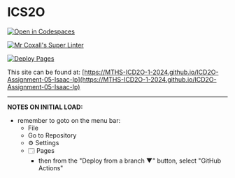 # ICS2O

[![Open in Codespaces](https://classroom.github.com/assets/launch-codespace-2972f46106e565e64193e422d61a12cf1da4916b45550586e14ef0a7c637dd04.svg)](https://classroom.github.com/open-in-codespaces?assignment_repo_id=19562028)

[![Mr Coxall's Super Linter](https://github.com/MTHS-ICD2O-1-2024/ICD2O-Assignment-05-Isaac-Ip/workflows/Mr%20Coxall's%20Super%20Linter/badge.svg)](https://github.com/MTHS-ICD2O-1-2024/ICD2O-Assignment-05-Isaac-Ip/actions)

[![Deploy Pages](https://github.com/MTHS-ICD2O-1-2024/ICD2O-Assignment-05-Isaac-Ip/workflows/Deploy%20Pages/badge.svg)](https://github.com/MTHS-ICD2O-1-2024/ICD2O-Assignment-05-Isaac-Ip/actions)

This site can be found at: [https://MTHS-ICD2O-1-2024.github.io/ICD2O-Assignment-05-Isaac-Ip](https://MTHS-ICD2O-1-2024.github.io/ICD2O-Assignment-05-Isaac-Ip)

---

**NOTES ON INITIAL LOAD:**
- remember to goto on the menu bar:
  - File
  - Go to Repository
  - ⚙ Settings
  - 🗔 Pages
    - then from the "Deploy from a branch ▼" button, select "GitHub Actions"
